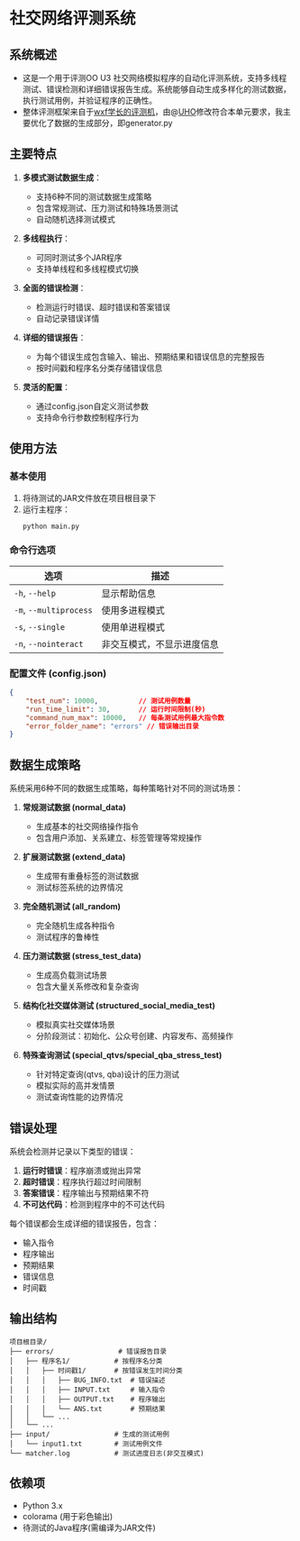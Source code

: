 # 社交网络评测系统

## 系统概述

* 这是一个用于评测OO U3 社交网络模拟程序的自动化评测系统，支持多线程测试、错误检测和详细错误报告生成。系统能够自动生成多样化的测试数据，执行测试用例，并验证程序的正确性。
* 整体评测框架来自于[wxf学长的评测机](https://github.com/zhangyitonggg/BUAA-2024-OO-test/tree/hw9)，由@[UHO](https://github.com/TheUHO)修改符合本单元要求，我主要优化了数据的生成部分，即generator.py

## 主要特点

1. **多模式测试数据生成**：
   - 支持6种不同的测试数据生成策略
   - 包含常规测试、压力测试和特殊场景测试
   - 自动随机选择测试模式

2. **多线程执行**：
   - 可同时测试多个JAR程序
   - 支持单线程和多线程模式切换

3. **全面的错误检测**：
   - 检测运行时错误、超时错误和答案错误
   - 自动记录错误详情

4. **详细的错误报告**：
   - 为每个错误生成包含输入、输出、预期结果和错误信息的完整报告
   - 按时间戳和程序名分类存储错误信息

5. **灵活的配置**：
   - 通过config.json自定义测试参数
   - 支持命令行参数控制程序行为

## 使用方法

### 基本使用

1. 将待测试的JAR文件放在项目根目录下
2. 运行主程序：
   ```
   python main.py
   ```

### 命令行选项

| 选项                   | 描述                       |
| ---------------------- | -------------------------- |
| `-h`, `--help`         | 显示帮助信息               |
| `-m`, `--multiprocess` | 使用多进程模式             |
| `-s`, `--single`       | 使用单进程模式             |
| `-n`, `--nointeract`   | 非交互模式，不显示进度信息 |

### 配置文件 (config.json)

```json
{
    "test_num": 10000,          // 测试用例数量
    "run_time_limit": 30,       // 运行时间限制(秒)
    "command_num_max": 10000,   // 每条测试用例最大指令数
    "error_folder_name": "errors" // 错误输出目录
}
```

## 数据生成策略

系统采用6种不同的数据生成策略，每种策略针对不同的测试场景：

1. **常规测试数据 (normal_data)**
   - 生成基本的社交网络操作指令
   - 包含用户添加、关系建立、标签管理等常规操作

2. **扩展测试数据 (extend_data)**
   - 生成带有重叠标签的测试数据
   - 测试标签系统的边界情况

3. **完全随机测试 (all_random)**
   - 完全随机生成各种指令
   - 测试程序的鲁棒性

4. **压力测试数据 (stress_test_data)**
   - 生成高负载测试场景
   - 包含大量关系修改和复杂查询

5. **结构化社交媒体测试 (structured_social_media_test)**
   - 模拟真实社交媒体场景
   - 分阶段测试：初始化、公众号创建、内容发布、高频操作

6. **特殊查询测试 (special_qtvs/special_qba_stress_test)**
   - 针对特定查询(qtvs, qba)设计的压力测试
   - 模拟实际的高并发情景
   - 测试查询性能的边界情况

## 错误处理

系统会检测并记录以下类型的错误：

1. **运行时错误**：程序崩溃或抛出异常
2. **超时错误**：程序执行超过时间限制
3. **答案错误**：程序输出与预期结果不符
4. **不可达代码**：检测到程序中的不可达代码

每个错误都会生成详细的错误报告，包含：
- 输入指令
- 程序输出
- 预期结果
- 错误信息
- 时间戳

## 输出结构

```
项目根目录/
├── errors/                # 错误报告目录
│   ├── 程序名1/           # 按程序名分类
│   │   ├── 时间戳1/       # 按错误发生时间分类
│   │   │   ├── BUG_INFO.txt  # 错误描述
│   │   │   ├── INPUT.txt     # 输入指令
│   │   │   ├── OUTPUT.txt    # 程序输出
│   │   │   └── ANS.txt       # 预期结果
│   │   └── ...
│   └── ...
├── input/                # 生成的测试用例
│   └── input1.txt        # 测试用例文件
└── matcher.log           # 测试进度日志(非交互模式)
```

## 依赖项

- Python 3.x
- colorama (用于彩色输出)
- 待测试的Java程序(需编译为JAR文件)
